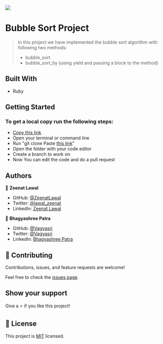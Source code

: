 ![](https://img.shields.io/badge/Microverse-blueviolet)

# Bubble Sort Project

> In this project we have implemented the bubble sort algorithm with following two methods:
> - bubble_sort 
> - bubble_sort_by (using yield and passing a block to the method)

## Built With

- Ruby


## Getting Started

### To get a local copy run the following steps:

- [Copy this link](https://github.com/ZeenatLawal/bubble-sort)
- Open your terminal or command line
- Run "git clone Paste [this link](https://github.com/ZeenatLawal/bubble-sort)"
- Open the folder with your code editor
- Create a branch to work on
- Now You can edit the code and do a pull request

## Authors

👤 **Zeenat Lawal**

- GitHub: [@ZeenatLawal](https://github.com/ZeenatLawal)
- Twitter: [@lawal_zeenat](https://twitter.com/lawal_zeenat)
- LinkedIn: [Zeenat Lawal](https://www.linkedin.com/in/zeenat-lawal-665872120/)

👤 **Bhagyashree Patra**

- GitHub: [@Vagyasri](https://github.com/Vagyasri)
- Twitter: [@Vagyasri](https://twitter.com/Vagyasri)
- LinkedIn: [Bhagyashree Patra](https://www.linkedin.com/in/bhagyashree-patra-029bb059/)

## 🤝 Contributing

Contributions, issues, and feature requests are welcome!

Feel free to check the [issues page](https://github.com/ZeenatLawal/bubble-sort/issues).

## Show your support

Give a ⭐️ if you like this project!

## 📝 License

This project is [MIT](./MIT.md) licensed.
